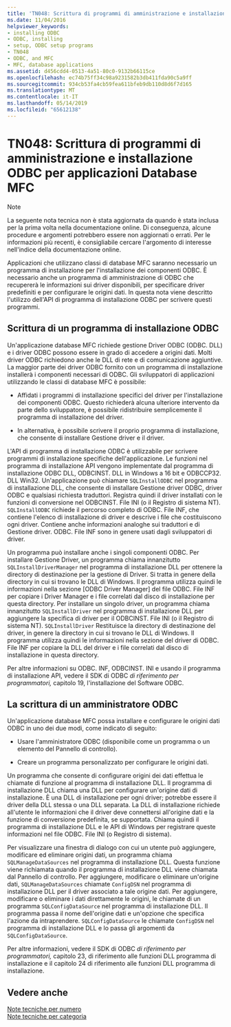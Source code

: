 ```yaml
---
title: 'TN048: Scrittura di programmi di amministrazione e installazione ODBC per applicazioni Database MFC'
ms.date: 11/04/2016
helpviewer_keywords:
- installing ODBC
- ODBC, installing
- setup, ODBC setup programs
- TN048
- ODBC, and MFC
- MFC, database applications
ms.assetid: d456cdd4-0513-4a51-80c0-9132b66115ce
ms.openlocfilehash: ec74b75ff34c98a9231582b3db411fda90c5a9ff
ms.sourcegitcommit: 934cb53fa4cb59fea611bfeb9db110d8d6f7d165
ms.translationtype: MT
ms.contentlocale: it-IT
ms.lasthandoff: 05/14/2019
ms.locfileid: "65612138"
---
```

# <a name="tn048-writing-odbc-setup-and-administration-programs-for-mfc-database-applications"></a>TN048: Scrittura di programmi di amministrazione e installazione ODBC per applicazioni Database MFC

> [!NOTE]
>  La seguente nota tecnica non è stata aggiornata da quando è stata inclusa per la prima volta nella documentazione online. Di conseguenza, alcune procedure e argomenti potrebbero essere non aggiornati o errati. Per le informazioni più recenti, è consigliabile cercare l'argomento di interesse nell'indice della documentazione online.

Applicazioni che utilizzano classi di database MFC saranno necessario un programma di installazione per l'installazione dei componenti ODBC. È necessario anche un programma di amministrazione di ODBC che recupererà le informazioni sui driver disponibili, per specificare driver predefiniti e per configurare le origini dati. In questa nota viene descritto l'utilizzo dell'API di programma di installazione ODBC per scrivere questi programmi.

##  <a name="_mfcnotes_writing_an_odbc_setup_program"></a> Scrittura di un programma di installazione ODBC

Un'applicazione database MFC richiede gestione Driver ODBC (ODBC. DLL) e i driver ODBC possono essere in grado di accedere a origini dati. Molti driver ODBC richiedono anche le DLL di rete e di comunicazione aggiuntive. La maggior parte dei driver ODBC fornito con un programma di installazione installerà i componenti necessari di ODBC. Gli sviluppatori di applicazioni utilizzando le classi di database MFC è possibile:

- Affidati i programmi di installazione specifici del driver per l'installazione dei componenti ODBC. Questo richiederà alcuna ulteriore intervento da parte dello sviluppatore, è possibile ridistribuire semplicemente il programma di installazione del driver.

- In alternativa, è possibile scrivere il proprio programma di installazione, che consente di installare Gestione driver e il driver.

L'API di programma di installazione ODBC è utilizzabile per scrivere programmi di installazione specifiche dell'applicazione. Le funzioni nel programma di installazione API vengono implementate dal programma di installazione ODBC DLL, ODBCINST. DLL in Windows a 16 bit e ODBCCP32. DLL Win32. Un'applicazione può chiamare `SQLInstallODBC` nel programma di installazione DLL, che consente di installare Gestione driver ODBC, driver ODBC e qualsiasi richiesta traduttori. Registra quindi il driver installati con le funzioni di conversione nel ODBCINST. File INI (o il Registro di sistema NT). `SQLInstallODBC` richiede il percorso completo di ODBC. File INF, che contiene l'elenco di installazione di driver e descrive i file che costituiscono ogni driver. Contiene anche informazioni analoghe sui traduttori e di Gestione driver. ODBC. File INF sono in genere usati dagli sviluppatori di driver.

Un programma può installare anche i singoli componenti ODBC. Per installare Gestione Driver, un programma chiama innanzitutto `SQLInstallDriverManager` nel programma di installazione DLL per ottenere la directory di destinazione per la gestione di Driver. Si tratta in genere della directory in cui si trovano le DLL di Windows. Il programma utilizza quindi le informazioni nella sezione [ODBC Driver Manager] del file ODBC. File INF per copiare i Driver Manager e i file correlati dal disco di installazione per questa directory. Per installare un singolo driver, un programma chiama innanzitutto `SQLInstallDriver` nel programma di installazione DLL per aggiungere la specifica di driver per il ODBCINST. File INI (o il Registro di sistema NT). `SQLInstallDriver` Restituisce la directory di destinazione del driver, in genere la directory in cui si trovano le DLL di Windows. Il programma utilizza quindi le informazioni nella sezione del driver di ODBC. File INF per copiare la DLL del driver e i file correlati dal disco di installazione in questa directory.

Per altre informazioni su ODBC. INF, ODBCINST. INI e usando il programma di installazione API, vedere il SDK di ODBC *di riferimento per programmatori,* capitolo 19, l'installazione del Software ODBC.

##  <a name="_mfcnotes_writing_an_odbc_administrator"></a> La scrittura di un amministratore ODBC

Un'applicazione database MFC possa installare e configurare le origini dati ODBC in uno dei due modi, come indicato di seguito:

- Usare l'amministratore ODBC (disponibile come un programma o un elemento del Pannello di controllo).

- Creare un programma personalizzato per configurare le origini dati.

Un programma che consente di configurare origini dei dati effettua le chiamate di funzione al programma di installazione DLL. Il programma di installazione DLL chiama una DLL per configurare un'origine dati di installazione. È una DLL di installazione per ogni driver; potrebbe essere il driver della DLL stessa o una DLL separata. La DLL di installazione richiede all'utente le informazioni che il driver deve connettersi all'origine dati e la funzione di conversione predefinita, se supportata. Chiama quindi il programma di installazione DLL e le API di Windows per registrare queste informazioni nel file ODBC. File INI (o Registro di sistema).

Per visualizzare una finestra di dialogo con cui un utente può aggiungere, modificare ed eliminare origini dati, un programma chiama `SQLManageDataSources` nel programma di installazione DLL. Questa funzione viene richiamata quando il programma di installazione DLL viene chiamata dal Pannello di controllo. Per aggiungere, modificare o eliminare un'origine dati, `SQLManageDataSources` chiamate `ConfigDSN` nel programma di installazione DLL per il driver associato a tale origine dati. Per aggiungere, modificare o eliminare i dati direttamente le origini, le chiamate di un programma `SQLConfigDataSource` nel programma di installazione DLL. Il programma passa il nome dell'origine dati e un'opzione che specifica l'azione da intraprendere. `SQLConfigDataSource` le chiamate `ConfigDSN` nel programma di installazione DLL e lo passa gli argomenti da `SQLConfigDataSource`.

Per altre informazioni, vedere il SDK di ODBC *di riferimento per programmatori,* capitolo 23, di riferimento alle funzioni DLL programma di installazione e il capitolo 24 di riferimento alle funzioni DLL programma di installazione.

## <a name="see-also"></a>Vedere anche

[Note tecniche per numero](../mfc/technical-notes-by-number.md)<br/>
[Note tecniche per categoria](../mfc/technical-notes-by-category.md)
